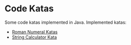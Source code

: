 # Code Katas

Some code katas implemented in Java. Implemented katas:

- [Roman Numeral Katas](http://agilekatas.co.uk/katas/romannumerals-kata)
- [String Calculator Kata](http://osherove.com/tdd-kata-1/)